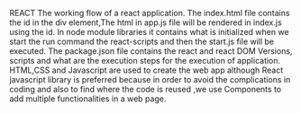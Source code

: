 REACT
The working flow of a react application.
The index.html file contains the id in the div element,The html in app.js file will be rendered in index.js using the id. 
In node module libraries it contains what is initialized when we start the run command the react-scripts and then the start.js file will be executed. The package.json file 
contains the react and react DOM Versions, scripts and what are the execution steps for the execution of application. 
HTML,CSS and Javascript are used to create the web app although React javascript library is preferred because in order to avoid the complications 
in coding and also to find where the code is reused ,we use Components to add multiple functionalities in a web page.
